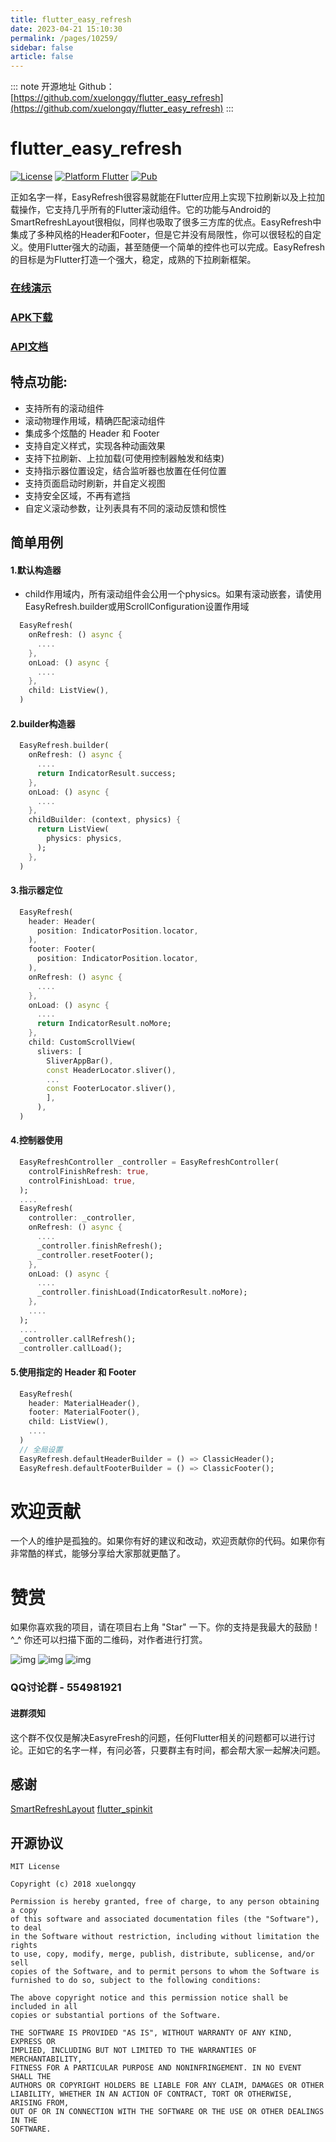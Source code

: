 ```yaml
---
title: flutter_easy_refresh
date: 2023-04-21 15:10:30
permalink: /pages/10259/
sidebar: false
article: false
---
```

::: note 开源地址
Github：[https://github.com/xuelongqy/flutter_easy_refresh](https://github.com/xuelongqy/flutter_easy_refresh)
::: 
# flutter_easy_refresh

[![License](https://img.shields.io/badge/license-MIT-green.svg)](/LICENSE) [![Platform Flutter](https://img.shields.io/badge/platform-Flutter-blue.svg)](https://flutter.dev) [![Pub](https://img.shields.io/pub/v/easy_refresh)](https://pub.dev/packages/easy_refresh)

正如名字一样，EasyRefresh很容易就能在Flutter应用上实现下拉刷新以及上拉加载操作，它支持几乎所有的Flutter滚动组件。它的功能与Android的SmartRefreshLayout很相似，同样也吸取了很多三方库的优点。EasyRefresh中集成了多种风格的Header和Footer，但是它并没有局限性，你可以很轻松的自定义。使用Flutter强大的动画，甚至随便一个简单的控件也可以完成。EasyRefresh的目标是为Flutter打造一个强大，稳定，成熟的下拉刷新框架。

### [在线演示](https://xuelongqy.github.io/flutter_easy_refresh/)

### [APK下载](https://github.com/xuelongqy/flutter_easy_refresh/releases)

### [API文档](https://pub.dev/documentation/easy_refresh/latest/)

## 特点功能:

- 支持所有的滚动组件
- 滚动物理作用域，精确匹配滚动组件
- 集成多个炫酷的 Header 和 Footer
- 支持自定义样式，实现各种动画效果
- 支持下拉刷新、上拉加载(可使用控制器触发和结束)
- 支持指示器位置设定，结合监听器也放置在任何位置
- 支持页面启动时刷新，并自定义视图
- 支持安全区域，不再有遮挡
- 自定义滚动参数，让列表具有不同的滚动反馈和惯性

## 简单用例

#### 1.默认构造器

- child作用域内，所有滚动组件会公用一个physics。如果有滚动嵌套，请使用EasyRefresh.builder或用ScrollConfiguration设置作用域

```dart
  EasyRefresh(
    onRefresh: () async {
      ....
    },
    onLoad: () async {
      ....
    },
    child: ListView(),
  )
```

#### 2.builder构造器

```dart
  EasyRefresh.builder(
    onRefresh: () async {
      ....
      return IndicatorResult.success; 
    },
    onLoad: () async {
      ....
    },
    childBuilder: (context, physics) {
      return ListView(
        physics: physics,
      );
    },
  )
```

#### 3.指示器定位

```dart
  EasyRefresh(
    header: Header(
      position: IndicatorPosition.locator,
    ),
    footer: Footer(
      position: IndicatorPosition.locator,
    ),
    onRefresh: () async {
      ....
    },
    onLoad: () async {
      ....
      return IndicatorResult.noMore;
    },
    child: CustomScrollView(
      slivers: [
        SliverAppBar(),
        const HeaderLocator.sliver(),
        ...
        const FooterLocator.sliver(),
        ],
      ),
  )
```

#### 4.控制器使用

```dart
  EasyRefreshController _controller = EasyRefreshController(
    controlFinishRefresh: true,
    controlFinishLoad: true,
  );
  ....
  EasyRefresh(
    controller: _controller,
    onRefresh: () async {
      ....
      _controller.finishRefresh();
      _controller.resetFooter();
    },
    onLoad: () async {
      ....
      _controller.finishLoad(IndicatorResult.noMore);
    },
    ....
  );
  ....
  _controller.callRefresh();
  _controller.callLoad();
```

#### 5.使用指定的 Header 和 Footer

```dart
  EasyRefresh(
    header: MaterialHeader(),
    footer: MaterialFooter(),
    child: ListView(),
    ....
  )
  // 全局设置
  EasyRefresh.defaultHeaderBuilder = () => ClassicHeader();
  EasyRefresh.defaultFooterBuilder = () => ClassicFooter();
```

# 欢迎贡献

一个人的维护是孤独的。如果你有好的建议和改动，欢迎贡献你的代码。如果你有非常酷的样式，能够分享给大家那就更酷了。

# 赞赏

如果你喜欢我的项目，请在项目右上角 "Star" 一下。你的支持是我最大的鼓励！ ^_^ 你还可以扫描下面的二维码，对作者进行打赏。

![img](https://raw.githubusercontent.com/xuelongqy/donation/master/pay_alipay.jpg?raw=true) ![img](https://raw.githubusercontent.com/xuelongqy/donation/master/pay_wxpay.jpg?raw=true) ![img](https://raw.githubusercontent.com/xuelongqy/donation/master/pay_tencent.jpg?raw=true)

### QQ讨论群 - 554981921

#### 进群须知

这个群不仅仅是解决EasyreFresh的问题，任何Flutter相关的问题都可以进行讨论。正如它的名字一样，有问必答，只要群主有时间，都会帮大家一起解决问题。

## 感谢

[SmartRefreshLayout](https://github.com/scwang90/SmartRefreshLayout) [flutter_spinkit](https://github.com/jogboms/flutter_spinkit)

## 开源协议

```
MIT License

Copyright (c) 2018 xuelongqy

Permission is hereby granted, free of charge, to any person obtaining a copy
of this software and associated documentation files (the "Software"), to deal
in the Software without restriction, including without limitation the rights
to use, copy, modify, merge, publish, distribute, sublicense, and/or sell
copies of the Software, and to permit persons to whom the Software is
furnished to do so, subject to the following conditions:

The above copyright notice and this permission notice shall be included in all
copies or substantial portions of the Software.

THE SOFTWARE IS PROVIDED "AS IS", WITHOUT WARRANTY OF ANY KIND, EXPRESS OR
IMPLIED, INCLUDING BUT NOT LIMITED TO THE WARRANTIES OF MERCHANTABILITY,
FITNESS FOR A PARTICULAR PURPOSE AND NONINFRINGEMENT. IN NO EVENT SHALL THE
AUTHORS OR COPYRIGHT HOLDERS BE LIABLE FOR ANY CLAIM, DAMAGES OR OTHER
LIABILITY, WHETHER IN AN ACTION OF CONTRACT, TORT OR OTHERWISE, ARISING FROM,
OUT OF OR IN CONNECTION WITH THE SOFTWARE OR THE USE OR OTHER DEALINGS IN THE
SOFTWARE.
```

